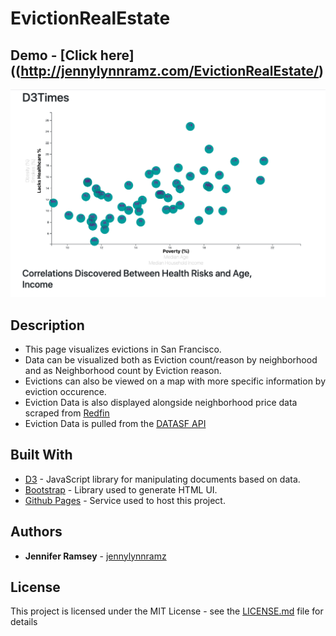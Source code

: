 # EvictionRealEstate

## Demo - [Click here]((http://jennylynnramz.com/EvictionRealEstate/)

![Preview](https://raw.githubusercontent.com/jennylynnramz/jennylynnramz.github.io/master/Photos/Health-Risk-dashboard.png)

## Description
* This page visualizes evictions in San Francisco.
* Data can be visualized both as Eviction count/reason by neighborhood and as Neighborhood count by Eviction reason.
* Evictions can also be viewed on a map with more specific information by eviction occurence.
* Eviction Data is also displayed alongside neighborhood price data scraped from [Redfin](https://www.redfin.com/)
* Eviction Data is pulled from the [DATASF API](https://data.sfgov.org/Housing-and-Buildings/Eviction-Notices/5cei-gny5)


## Built With

* [D3](https://d3js.org/) - JavaScript library for manipulating documents based on data.
* [Bootstrap](https://getbootstrap.com/) - Library used to generate HTML UI. 
* [Github Pages](https://pages.github.com/) - Service used to host this project.


## Authors

* **Jennifer Ramsey** - [jennylynnramz](https://github.com/jennylynnramz)


## License

This project is licensed under the MIT License - see the [LICENSE.md](LICENSE.md) file for details
